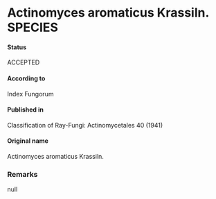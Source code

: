 Actinomyces aromaticus Krassiln. SPECIES
=======

#### Status
ACCEPTED

#### According to
Index Fungorum

#### Published in
Classification of Ray-Fungi: Actinomycetales 40 (1941)

#### Original name
Actinomyces aromaticus Krassiln.

### Remarks
null
